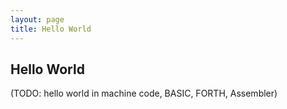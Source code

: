 ```yaml
---
layout: page
title: Hello World
---
```


## Hello World

(TODO: hello world in machine code, BASIC, FORTH, Assembler)

